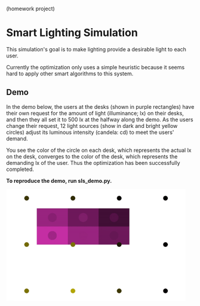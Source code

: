 (homework project)

# Smart Lighting Simulation

This simulation's goal is to make lighting provide a desirable light to each user.

Currently the optimization only uses a simple heuristic because it seems hard to apply other smart algorithms to this system.


## Demo
In the demo below, the users at the desks (shown in purple rectangles) have their own request for the amount of light (illuminance; lx) on their desks, and then they all set it to 500 lx at the halfway along the demo. As the users change their request, 12 light sources (show in dark and bright yellow circles) adjust its luminous intensity (candela: cd) to meet the users' demand.

You see the color of the circle on each desk, which represents the actual lx on the desk, converges to the color of the desk, which represents the demanding lx of the user. Thus the optimization has been successfully completed.

**To reproduce the demo, run sls_demo.py.**

<img src="sls_demo.gif" width="480">

